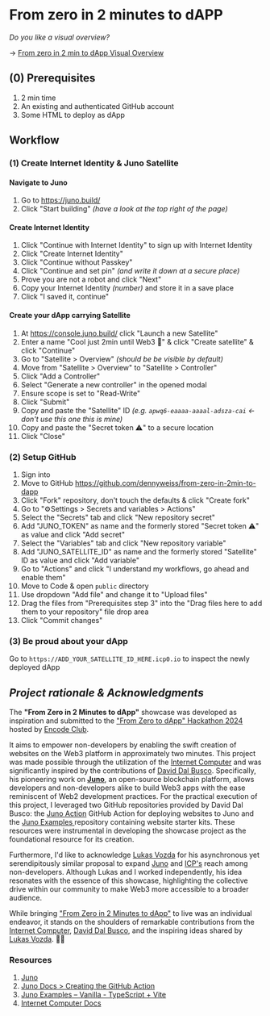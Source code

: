 # From zero in 2 minutes to dAPP

*Do you like a visual overview?*

-> [From zero in 2 min to dApp Visual Overview](https://www.figma.com/file/jKyVjm7MUBuMQSEMMJXjcJ/From-zero-in-2-min-to-dApp?node-id=1%3A2645)

## (0) Prerequisites

1. 2 min time
2. An existing and authenticated GitHub account
3. Some HTML to deploy as dApp

## Workflow

### (1) Create Internet Identity & Juno Satellite

#### Navigate to Juno

1. Go to https://juno.build/
2. Click "Start building" *(have a look at the top right of the page)*

#### Create Internet Identity

1. Click "Continue with Internet Identity" to sign up with Internet Identity
2. Click "Create Internet Identity"
3. Click "Continue without Passkey"
4. Click "Continue and set pin" *(and write it down at a secure place)*
5. Prove you are not a robot and click "Next"
6. Copy your Internet Identity *(number)* and store it in a save place
7. Click "I saved it, continue"

#### Create your dApp carrying Satellite

1. At https://console.juno.build/ click "Launch a new Satellite"
2. Enter a name "Cool just 2min until Web3 🚀" & click "Create satellite" & click "Continue"
3. Go to "Satellite > Overview" *(should be be visible by default)*
4. Move from "Satellite > Overview" to "Satellite > Controller"
5. Click "Add a Controller"
6. Select "Generate a new controller" in the opened modal
7. Ensure scope is set to "Read-Write"
8. Click "Submit"
9. Copy and paste the "Satellite" ID *(e.g. `apwq6-eaaaa-aaaal-adsza-cai` <- don't use this one this is mine)*
10. Copy and paste the "Secret token ⚠️" to a secure location
11. Click "Close"

### (2) Setup GitHub

1. Sign into
2. Move to GitHub https://github.com/dennyweiss/from-zero-in-2min-to-dapp
3. Click "Fork" repository, don't touch the defaults & click "Create fork"
4. Go to "⚙️Settings > Secrets and variables > Actions"
5. Select the "Secrets" tab and click "New repository secret"
6. Add "JUNO_TOKEN" as name and the formerly stored "Secret token ⚠️" as value and click "Add secret"
7. Select the "Variables" tab and click "New repository variable"
8. Add "JUNO_SATELLITE_ID" as name and the formerly stored "Satellite" ID as value and click "Add variable"
9. Go to "Actions" and click "I understand my workflows, go ahead and enable them"
10. Move to Code & open `public` directory
11. Use dropdown "Add file" and change it to "Upload files"
12. Drag the files from "Prerequisites step 3" into the "Drag files here to add them to your repository" file drop area
13. Click "Commit changes"

### (3) Be proud about your dApp

Go to `https://ADD_YOUR_SATELLITE_ID_HERE.icp0.io` to inspect the newly deployed dApp

## *Project rationale & Acknowledgments*

The **"From Zero in 2 Minutes to dApp"** showcase was developed as inspiration and submitted to the ["From Zero to dApp" Hackathon 2024](https://www.encode.club/zero-to-dapp-hackathon) hosted by [Encode Club](https://www.encode.club/). 

It aims to empower non-developers by enabling the swift creation of websites on the Web3 platform in approximately two minutes. This project was made possible through the utilization of the [Internet Computer](https://internetcomputer.org/) and was significantly inspired by the contributions of [David Dal Busco](https://www.linkedin.com/in/david-dal-busco/). Specifically, his pioneering work on **[Juno](https://juno.build/)**, an open-source blockchain platform, allows developers and non-developers alike to build Web3 apps with the ease reminiscent of Web2 development practices.
For the practical execution of this project, I leveraged two GitHub repositories provided by David Dal Busco: the [Juno Action](https://github.com/junobuild/juno-action) GitHub Action for deploying websites to Juno and the [Juno Examples
](https://github.com/junobuild/examples) repository containing website starter kits. These resources were instrumental in developing the showcase project as the foundational resource for its creation.

Furthermore, I'd like to acknowledge [Lukas Vozda](https://twitter.com/lukasvozda) for his asynchronous yet serendipitously similar proposal to expand [Juno](https://juno.build/) and [ICP's](https://internetcomputer.org/) reach among non-developers. Although Lukas and I worked independently, his idea resonates with the essence of this showcase, highlighting the collective drive within our community to make Web3 more accessible to a broader audience.

While bringing ["From Zero in 2 Minutes to dApp"](https://github.com/dennyweiss/from-zero-in-2min-to-dapp) to live was an individual endeavor, it stands on the shoulders of remarkable contributions from the [Internet Computer](https://internetcomputer.org/), [David Dal Busco](https://www.linkedin.com/in/david-dal-busco/), and the inspiring ideas shared by [Lukas Vozda](https://twitter.com/lukasvozda). 🙏🏽

### Resources

1. [Juno](https://juno.build/)
2. [Juno Docs > Creating the GitHub Action](https://juno.build/docs/miscellaneous/github_actions#creating-the-github-action)
3. [Juno Examples – Vanilla - TypeScript + Vite](https://github.com/junobuild/examples/tree/main/vanilla/vite-typescript)
4. [Internet Computer Docs](https://internetcomputer.org/docs/current/home)
